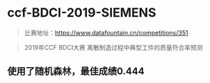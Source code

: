 # ccf-BDCI-2019-SIEMENS

> 比赛地址：https://www.datafountain.cn/competitions/351

> 2019年CCF BDCI大赛 离散制造过程中典型工件的质量符合率预测

## 使用了随机森林，最佳成绩0.444